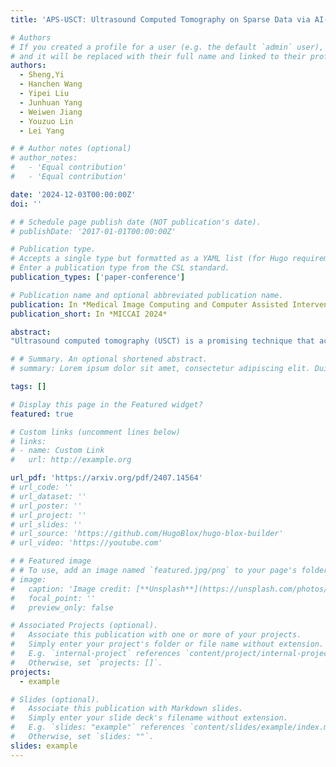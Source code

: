 ```yaml
---
title: 'APS-USCT: Ultrasound Computed Tomography on Sparse Data via AI-Physic Synergy'

# Authors
# If you created a profile for a user (e.g. the default `admin` user), write the username (folder name) here
# and it will be replaced with their full name and linked to their profile.
authors:
  - Sheng,Yi
  - Hanchen Wang
  - Yipei Liu
  - Junhuan Yang
  - Weiwen Jiang
  - Youzuo Lin
  - Lei Yang

# # Author notes (optional)
# author_notes:
#   - 'Equal contribution'
#   - 'Equal contribution'

date: '2024-12-03T00:00:00Z'
doi: ''

# # Schedule page publish date (NOT publication's date).
# publishDate: '2017-01-01T00:00:00Z'

# Publication type.
# Accepts a single type but formatted as a YAML list (for Hugo requirements).
# Enter a publication type from the CSL standard.
publication_types: ['paper-conference']

# Publication name and optional abbreviated publication name.
publication: In *Medical Image Computing and Computer Assisted Intervention – MICCAI 2024*
publication_short: In *MICCAI 2024*

abstract: 
"Ultrasound computed tomography (USCT) is a promising technique that achieves superior medical imaging reconstruction resolution by fully leveraging waveform information, outperforming conventional ultrasound methods. Despite its advantages, high-quality USCT reconstruction relies on extensive data acquisition by a large number of transducers, leading to increased costs, computational demands, extended patient scanning times, and manufacturing complexities. To mitigate these issues, we propose a new USCT method called APS-USCT, which facilitates imaging with sparse data, substantially reducing dependence on high-cost dense data acquisition. Our APS-USCT method consists of two primary components: APS-wave and APS-FWI. The APS-wave component, an encoder-decoder system, preprocesses the waveform data, converting sparse data into dense waveforms to augment sample density prior to reconstruction. The APS-FWI component, utilizing the InversionNet, directly reconstructs the speed of sound (SOS) from the ultrasound waveform data. We further improve the model’s performance by incorporating Squeeze-and-Excitation (SE) Blocks and source encoding techniques. Testing our method on a breast cancer dataset yielded promising results. It demonstrated outstanding performance with an average Structural Similarity Index (SSIM) of 0.8431. Notably, over 82% of samples achieved an SSIM above 0.8, with nearly 61% exceeding 0.85, highlighting the significant potential of our approach in improving USCT image reconstruction by efficiently utilizing sparse data."

# # Summary. An optional shortened abstract.
# summary: Lorem ipsum dolor sit amet, consectetur adipiscing elit. Duis posuere tellus ac convallis placerat. Proin tincidunt magna sed ex sollicitudin condimentum.

tags: []

# Display this page in the Featured widget?
featured: true

# Custom links (uncomment lines below)
# links:
# - name: Custom Link
#   url: http://example.org

url_pdf: 'https://arxiv.org/pdf/2407.14564'
# url_code: ''
# url_dataset: ''
# url_poster: ''
# url_project: ''
# url_slides: ''
# url_source: 'https://github.com/HugoBlox/hugo-blox-builder'
# url_video: 'https://youtube.com'

# # Featured image
# # To use, add an image named `featured.jpg/png` to your page's folder.
# image:
#   caption: 'Image credit: [**Unsplash**](https://unsplash.com/photos/pLCdAaMFLTE)'
#   focal_point: ''
#   preview_only: false

# Associated Projects (optional).
#   Associate this publication with one or more of your projects.
#   Simply enter your project's folder or file name without extension.
#   E.g. `internal-project` references `content/project/internal-project/index.md`.
#   Otherwise, set `projects: []`.
projects:
  - example

# Slides (optional).
#   Associate this publication with Markdown slides.
#   Simply enter your slide deck's filename without extension.
#   E.g. `slides: "example"` references `content/slides/example/index.md`.
#   Otherwise, set `slides: ""`.
slides: example
---
```


<!-- {{% callout note %}}
Click the _Cite_ button above to demo the feature to enable visitors to import publication metadata into their reference management software.
{{% /callout %}}

{{% callout note %}}
Create your slides in Markdown - click the _Slides_ button to check out the example.
{{% /callout %}}

Add the publication's **full text** or **supplementary notes** here. You can use rich formatting such as including [code, math, and images](https://docs.hugoblox.com/content/writing-markdown-latex/). -->
